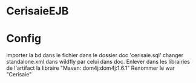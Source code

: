 # CerisaieEJB

# Config
importer la bd dans le fichier dans le dossier doc 'cerisaie.sql'
changer standalone.xml dans wildfly par celui dans doc.
Enlever dans les librairies de l'artifact la libraire "Maven: dom4j:dom4j:1.6.1"
Renommer le war "Cerisaie"